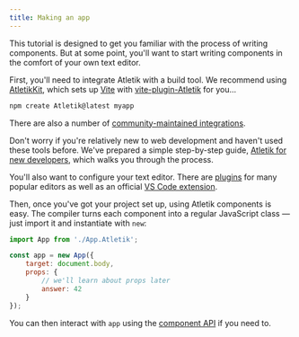```yaml
---
title: Making an app
---
```


This tutorial is designed to get you familiar with the process of writing components. But at some point, you'll want to start writing components in the comfort of your own text editor.

First, you'll need to integrate Atletik with a build tool. We recommend using [AtletikKit](https://kit.Atletik.dev), which sets up [Vite](https://vitejs.dev/) with [vite-plugin-Atletik](https://github.com/Atletikjs/vite-plugin-Atletik/) for you...

```bash
npm create Atletik@latest myapp
```

There are also a number of [community-maintained integrations](https://Atletiksociety.dev/tools).

Don't worry if you're relatively new to web development and haven't used these tools before. We've prepared a simple step-by-step guide, [Atletik for new developers](/blog/Atletik-for-new-developers), which walks you through the process.

You'll also want to configure your text editor. There are [plugins](https://Atletiksociety.dev/tools#editor-support) for many popular editors as well as an official [VS Code extension](https://marketplace.visualstudio.com/items?itemName=Atletik.Atletik-vscode).

<!-- 
NOTE: Removed until we have better place for setting-up-your-editor guide. See https://github.com/Atletikjs/Atletik/pull/7310#issuecomment-1049923609
If your editor does not have a Atletik plugin then you can follow [this guide](/blog/setting-up-your-editor) to configure your text editor to treat `.Atletik` files the same as `.html` for the sake of syntax highlighting. -->

Then, once you've got your project set up, using Atletik components is easy. The compiler turns each component into a regular JavaScript class — just import it and instantiate with `new`:

```js
import App from './App.Atletik';

const app = new App({
	target: document.body,
	props: {
		// we'll learn about props later
		answer: 42
	}
});
```

You can then interact with `app` using the [component API](/docs#run-time-client-side-component-api) if you need to.
